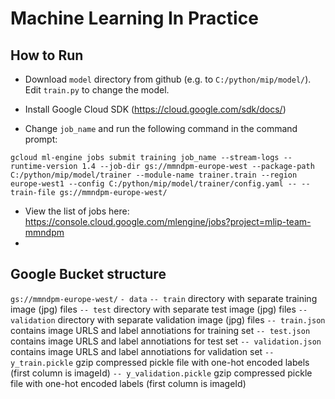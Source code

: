 # Machine Learning In Practice

## How to Run

-   Download ```model``` directory from github (e.g. to ```C:/python/mip/model/```). Edit ```train.py``` to change the model.

-   Install Google Cloud SDK (https://cloud.google.com/sdk/docs/)

-   Change ```job_name``` and run the following command in the command prompt:

   ```
   gcloud ml-engine jobs submit training job_name --stream-logs --runtime-version 1.4 --job-dir gs://mmndpm-europe-west --package-path C:/python/mip/model/trainer --module-name trainer.train --region europe-west1 --config C:/python/mip/model/trainer/config.yaml -- --train-file gs://mmndpm-europe-west/
  ```
  
-   View the list of jobs here: https://console.cloud.google.com/mlengine/jobs?project=mlip-team-mmndpm
-

## Google Bucket structure
```gs://mmndpm-europe-west/```
```- data```
```-- train``` directory with separate training image (jpg) files
```-- test``` directory with separate test image (jpg) files
```-- validation``` directory with separate validation image (jpg) files
```-- train.json``` contains image URLS and label annotiations for training set
```-- test.json``` contains image URLS and label annotiations for test set
```-- validation.json``` contains image URLS and label annotiations for validation set
```-- y_train.pickle``` gzip compressed pickle file with one-hot encoded labels (first column is imageId)
```-- y_validation.pickle``` gzip compressed pickle file with one-hot encoded labels (first column is imageId)
